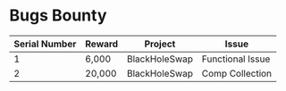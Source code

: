 # Bugs Bounty

| Serial Number | Reward | Project | Issue |
| -------- | -------- | -------- | -------- |
| 1     | 6,000     |  BlackHoleSwap  |  Functional Issue |
| 2     | 20,000     |  BlackHoleSwap |  Comp Collection |
